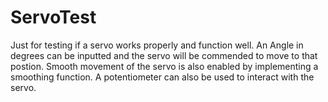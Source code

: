 # ServoTest

Just for testing if a servo works properly and function well. An Angle in degrees can be inputted and the servo will be commended to move to that postion. Smooth movement of the servo is also enabled by implementing a smoothing function. A potentiometer can also be used to interact with the servo.
